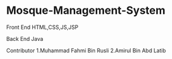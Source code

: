 # Mosque-Management-System

Front End
HTML,CSS,JS,JSP

Back End 
Java


Contributor 
1.Muhammad Fahmi Bin Rusli
2.Amirul Bin Abd Latib
